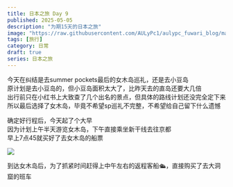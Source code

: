 ```yaml
---
title: 日本之旅 Day 9
published: 2025-05-05
description: "为期15天的日本之旅"
image: "https://raw.githubusercontent.com/AULyPc1/aulypc_fuwari_blog/main/picture/mypic/data/japan_trip/day9_5/.webp"
tags: [旅行]
category: 日常
draft: true
series: 日本之旅
---
```


今天在纠结是去summer pockets最后的女木岛巡礼，还是去小豆岛  
原计划是去小豆岛的，但小豆岛面积太大了，比昨天去的直岛还要大几倍  
出行前只在小红书上大致查了几个出名的景点，但具体的路线计划还没完全定下来  
所以最后选择了女木岛，毕竟不希望sp巡礼不完整，不希望给自己留下什么遗憾  

确定好行程后，今天起了个大早  
因为计划上午半天游览女木岛，下午直接乘坐新干线去往京都  
早上7点45就买好了去女木岛的船票  

![](https://raw.githubusercontent.com/AULyPc1/aulypc_fuwari_blog/main/picture/mypic/data/japan_trip/day9_5/IMG_20250505_074518.webp)

到达女木岛后，为了抓紧时间赶得上中午左右的返程客船🛳，直接购买了去大洞窟的班车  
